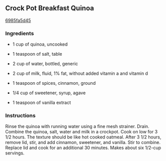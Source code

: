 ## Crock Pot Breakfast Quinoa

[6985fa5d45](http://tastykitchen.com/recipes/breakfastbrunch/crock-pot-breakfast-quinoa/)

### Ingredients

 - 1 cup of quinoa, uncooked

 - 1 teaspoon of salt, table

 - 2 cup of water, bottled, generic

 - 2 cup of milk, fluid, 1% fat, without added vitamin a and vitamin d

 - 1 teaspoon of spices, cinnamon, ground

 - 1/4 cup of sweetener, syrup, agave

 - 1 teaspoon of vanilla extract

### Instructions

Rinse the quinoa with running water using a fine mesh strainer. Drain. Combine the quinoa, salt, water and milk in a crockpot. Cook on low for 3 1/2 hours. The texture should be like hot cooked oatmeal. After 3 1/2 hours, remove lid, stir, and add cinnamon, sweetener, and vanilla. Stir to combine. Replace lid and cook for an additional 30 minutes. Makes about six 1/2-cup servings.